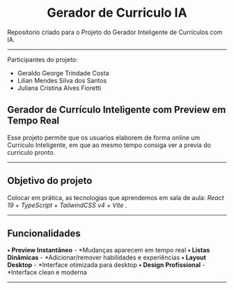 <h1 align="center">Gerador de Curriculo IA </h1>

Repositorio criado para o Projeto do Gerador Inteligente de Currículos com IA.
______________________________________________________________________________________________


Participantes do projeto:
* Geraldo George Trindade Costa 
* Lilian Mendes Silva dos Santos 
* Juliana Cristina Alves Fioretti

## Gerador de Currículo Inteligente com Preview em Tempo Real

Esse projeto permite que os usuarios elaborem de forma online um Curriculo Inteligente, em que ao mesmo tempo consiga ver a previa do curriculo pronto.

____________________________________________________________________________________________
## Objetivo do projeto

Colocar em prática, as tecnologias que aprendemos em sala de aula:
_React 19_ + _TypeScript_ + _TailwindCSS v4_ + _Vite_ .

______________________________________________________________________________________________

## Funcionalidades

**• Preview Instantâneo** - *Mudanças aparecem em tempo real
**• Listas Dinâmicas** - *Adicionar/remover habilidades e experiências
**• Layout Desktop** - *Interface otimizada para desktop
**• Design Profissional** - *Interface clean e moderna

____________________________________________________________________________________________


